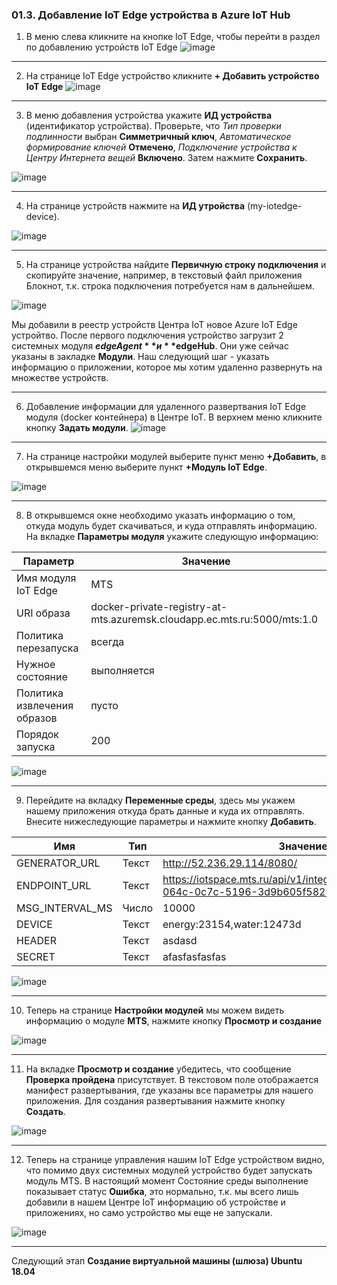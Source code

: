 ### 01.3. Добавление IoT Edge устройства в Azure IoT Hub
1. В меню слева кликните на кнопке IoT Edge, чтобы перейти в раздел по добавлению устройств IoT Edge
![image](https://user-images.githubusercontent.com/34028526/154064721-024f7a0b-2065-4d99-99cf-8cf9101c5e0f.png)

---

2. На странице IoT Edge устройство кликните **+ Добавить устройство IoT Edge**
![image](https://user-images.githubusercontent.com/34028526/154065035-41cff9ff-557c-411d-8453-07f2c304cdb5.png)

---

3. В меню добавления устройства укажите **ИД устройства** (идентификатор устройства). Проверьте, что _Тип проверки подлинности_ выбран **Симметричный ключ**, _Автоматическое формирование ключей_ **Отмечено**, _Подключение устройства к Центру Интернета вещей_ **Включено**. Затем нажмите **Сохранить**.

![image](https://user-images.githubusercontent.com/34028526/154065388-5f4ba80b-8134-4919-bb46-20d7f982b98a.png)

---

4. На странице устройств нажмите на **ИД утройства** (my-iotedge-device).

![image](https://user-images.githubusercontent.com/34028526/154066206-346742be-5b06-4cf0-a4b5-93cefe5a1e4d.png)

----

5. На странице устройства найдите **Первичную строку подключения** и скопируйте значение, например, в текстовый файл приложения Блокнот, т.к. строка подключения потребуется нам в дальнейшем. 

![image](https://user-images.githubusercontent.com/34028526/154066618-08a68c37-b22f-4b9b-bd17-42b8f935c998.png) 

Мы добавили в реестр устройств Центра IoT новое Azure IoT Edge устройтво. После первого подключения устройство загрузит 2 системных модуля **$edgeAgent** и **$edgeHub**. Они уже сейчас указаны  в закладке **Модули**. Наш следующий шаг - указать информацию о приложении, которое мы хотим удаленно развернуть на множестве устройств.

---

6.  Добавление информации для удаленного развертвания IoT Edge модуля (docker контейнера) в Центре IoT. В верхнем меню кликните кнопку **Задать модули**.
![image](https://user-images.githubusercontent.com/34028526/155115677-43021e4a-1548-40e5-a8fd-1c0b75e2d806.png)
 
---

7. На странице настройки модулей выберите пункт меню **+Добавить**, в открывшемся меню выберите пункт **+Модуль IoT Edge**.

![image](https://user-images.githubusercontent.com/34028526/155116566-fe8c6b73-ef19-4fde-8c19-ae5a97e8c4e5.png)

---

8. В открывшемся окне необходимо указать информацию о том, откуда модуль будет скачиваться, и куда отправлять информацию. На вкладке **Параметры модуля** укажите следующую информацию: 

| Параметр  | Значение |
| ------------- | ------------- |
| Имя модуля IoT Edge  | MTS  |
| URI образа  | docker-private-registry-at-mts.azuremsk.cloudapp.ec.mts.ru:5000/mts:1.0  |
| Политика перезапуска  | всегда  |
| Нужное состояние  | выполняется  |
| Политика извлечения образов  | пусто  |
| Порядок запуска  | 200  |

![image](https://user-images.githubusercontent.com/34028526/155118865-a3bd8e41-e5f3-4277-b77e-0e92b93b4010.png)

----

9. Перейдите на вкладку **Переменные среды**, здесь мы укажем нашему приложения откуда брать данные и куда их отправлять. Внесите нижеследующие параметры и нажмите кнопку **Добавить**.

| Имя  | Тип | Значение |
| ------------- | ------------- | ------------- |
| GENERATOR_URL | Текст | http://52.236.29.114/8080/  |
| ENDPOINT_URL  | Текст | https://iotspace.mts.ru/api/v1/integrations/http/2a3102da-064c-0c7c-5196-3d9b605f5829  |
| MSG_INTERVAL_MS  | Число | 10000  |
| DEVICE  | Текст | energy:23154,water:12473d  |
| HEADER  | Текст | asdasd  |
| SECRET  | Текст | afasfasfasfas  |

![image](https://user-images.githubusercontent.com/34028526/155122081-7fd763dc-0223-4a72-954f-98d646cccc57.png)

---

10. Теперь на странице **Настройки модулей** мы можем видеть информацию о модуле **MTS**, нажмите кнопку **Просмотр и создание**

![image](https://user-images.githubusercontent.com/34028526/155122362-d72e4ff4-c0fc-4431-b939-a7ac3fc60c2e.png)

---

11. На вкладке **Просмотр и создание** убедитесь, что сообщение **Проверка пройдена** присутствует. В текстовом поле отображается манифест развертывания, где указаны все параметры для нашего приложения. Для создания развертывания нажмите кнопку **Создать**.

![image](https://user-images.githubusercontent.com/34028526/155122925-6dea0ac1-eea5-4ae5-a958-6d33ae37498c.png)

---

12. Теперь на странице управления нашим IoT Edge устройством видно, что помимо двух системных модулей устройство будет запускать модуль MTS. В настоящий момент Состояние среды выполнение показывает статус **Ошибка**, это нормально, т.к. мы всего лишь добавили в нашем Центре IoT информацию об устройстве и приложениях, но само устройство мы еще не запускали.

![image](https://user-images.githubusercontent.com/34028526/155123254-9d7efa6c-afb0-4b3a-b37e-81c4d665f1a6.png)

---

Следующий этап **Создание виртуальной машины (шлюза) Ubuntu 18.04**
